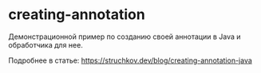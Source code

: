 # creating-annotation
Демонстрационной пример по созданию своей аннотации в Java и обработчика для нее.

Подробнее в статье: https://struchkov.dev/blog/creating-annotation-java
